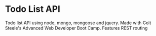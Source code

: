 # Todo List API
Todo list API using node, mongo, mongoose and jquery. Made with Colt Steele's Advanced Web Developer Boot Camp. Features REST routing

